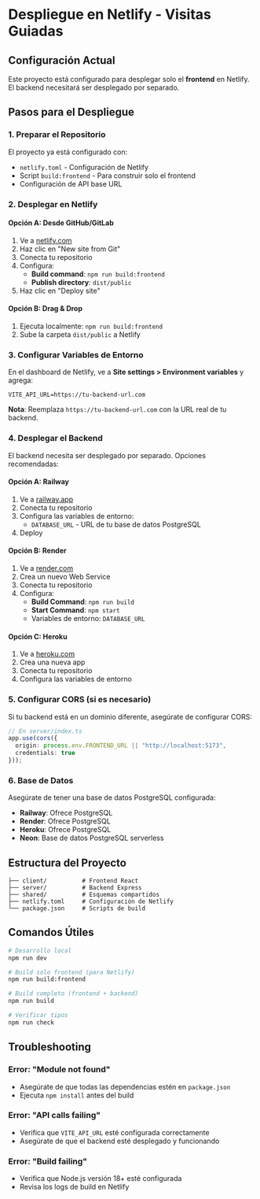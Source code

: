# Despliegue en Netlify - Visitas Guiadas

## Configuración Actual

Este proyecto está configurado para desplegar solo el **frontend** en Netlify. El backend necesitará ser desplegado por separado.

## Pasos para el Despliegue

### 1. Preparar el Repositorio

El proyecto ya está configurado con:
- `netlify.toml` - Configuración de Netlify
- Script `build:frontend` - Para construir solo el frontend
- Configuración de API base URL

### 2. Desplegar en Netlify

#### Opción A: Desde GitHub/GitLab
1. Ve a [netlify.com](https://netlify.com)
2. Haz clic en "New site from Git"
3. Conecta tu repositorio
4. Configura:
   - **Build command**: `npm run build:frontend`
   - **Publish directory**: `dist/public`
5. Haz clic en "Deploy site"

#### Opción B: Drag & Drop
1. Ejecuta localmente: `npm run build:frontend`
2. Sube la carpeta `dist/public` a Netlify

### 3. Configurar Variables de Entorno

En el dashboard de Netlify, ve a **Site settings > Environment variables** y agrega:

```
VITE_API_URL=https://tu-backend-url.com
```

**Nota**: Reemplaza `https://tu-backend-url.com` con la URL real de tu backend.

### 4. Desplegar el Backend

El backend necesita ser desplegado por separado. Opciones recomendadas:

#### Opción A: Railway
1. Ve a [railway.app](https://railway.app)
2. Conecta tu repositorio
3. Configura las variables de entorno:
   - `DATABASE_URL` - URL de tu base de datos PostgreSQL
4. Deploy

#### Opción B: Render
1. Ve a [render.com](https://render.com)
2. Crea un nuevo Web Service
3. Conecta tu repositorio
4. Configura:
   - **Build Command**: `npm run build`
   - **Start Command**: `npm start`
   - Variables de entorno: `DATABASE_URL`

#### Opción C: Heroku
1. Ve a [heroku.com](https://heroku.com)
2. Crea una nueva app
3. Conecta tu repositorio
4. Configura las variables de entorno

### 5. Configurar CORS (si es necesario)

Si tu backend está en un dominio diferente, asegúrate de configurar CORS:

```typescript
// En server/index.ts
app.use(cors({
  origin: process.env.FRONTEND_URL || "http://localhost:5173",
  credentials: true
}));
```

### 6. Base de Datos

Asegúrate de tener una base de datos PostgreSQL configurada:
- **Railway**: Ofrece PostgreSQL
- **Render**: Ofrece PostgreSQL
- **Heroku**: Ofrece PostgreSQL
- **Neon**: Base de datos PostgreSQL serverless

## Estructura del Proyecto

```
├── client/          # Frontend React
├── server/          # Backend Express
├── shared/          # Esquemas compartidos
├── netlify.toml     # Configuración de Netlify
└── package.json     # Scripts de build
```

## Comandos Útiles

```bash
# Desarrollo local
npm run dev

# Build solo frontend (para Netlify)
npm run build:frontend

# Build completo (frontend + backend)
npm run build

# Verificar tipos
npm run check
```

## Troubleshooting

### Error: "Module not found"
- Asegúrate de que todas las dependencias estén en `package.json`
- Ejecuta `npm install` antes del build

### Error: "API calls failing"
- Verifica que `VITE_API_URL` esté configurada correctamente
- Asegúrate de que el backend esté desplegado y funcionando

### Error: "Build failing"
- Verifica que Node.js versión 18+ esté configurada
- Revisa los logs de build en Netlify 